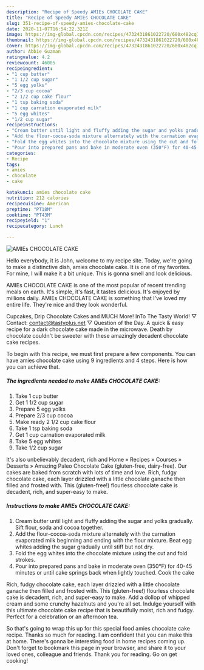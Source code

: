```yaml
---
description: "Recipe of Speedy AMIEs CHOCOLATE CAKE"
title: "Recipe of Speedy AMIEs CHOCOLATE CAKE"
slug: 351-recipe-of-speedy-amies-chocolate-cake
date: 2020-11-07T16:54:22.321Z
image: https://img-global.cpcdn.com/recipes/4732431861022720/680x482cq70/amies-chocolate-cake-recipe-main-photo.jpg
thumbnail: https://img-global.cpcdn.com/recipes/4732431861022720/680x482cq70/amies-chocolate-cake-recipe-main-photo.jpg
cover: https://img-global.cpcdn.com/recipes/4732431861022720/680x482cq70/amies-chocolate-cake-recipe-main-photo.jpg
author: Abbie Guzman
ratingvalue: 4.2
reviewcount: 46005
recipeingredient:
- "1 cup butter"
- "1 1/2 cup sugar"
- "5 egg yolks"
- "2/3 cup cocoa"
- "2 1/2 cup cake flour"
- "1 tsp baking soda"
- "1 cup carnation evaporated milk"
- "5 egg whites"
- "1/2 cup sugar"
recipeinstructions:
- "Cream butter until light and fluffy adding the sugar and yolks gradually. Sift flour, soda and cocoa together."
- "Add the flour-cocoa-soda mixture alternately with the carnation evaporated milk beginning and ending with the flour mixture.  Beat egg whites adding the sugar gradually until stiff but not dry."
- "Fold the egg whites into the chocolate mixture using the cut and fold strokes."
- "Pour into prepared pans and bake in moderate oven (350°F) for 40-45 minutes or until cake springs back when lightly touched.  Cook the cake"
categories:
- Recipe
tags:
- amies
- chocolate
- cake

katakunci: amies chocolate cake 
nutrition: 212 calories
recipecuisine: American
preptime: "PT18M"
cooktime: "PT43M"
recipeyield: "1"
recipecategory: Lunch

---
```



![AMIEs CHOCOLATE CAKE](https://img-global.cpcdn.com/recipes/4732431861022720/680x482cq70/amies-chocolate-cake-recipe-main-photo.jpg)

Hello everybody, it is John, welcome to my recipe site. Today, we're going to make a distinctive dish, amies chocolate cake. It is one of my favorites. For mine, I will make it a bit unique. This is gonna smell and look delicious.

AMIEs CHOCOLATE CAKE is one of the most popular of recent trending meals on earth. It's simple, it's fast, it tastes delicious. It's enjoyed by millions daily. AMIEs CHOCOLATE CAKE is something that I've loved my entire life. They're nice and they look wonderful.

Cupcakes, Drip Chocolate Cakes and MUCH More! InTo The Tasty World! ▽ Contact: contact@tastyplus.net ▽ Question of the Day. A quick &amp; easy recipe for a dark chocolate cake made in the microwave. Death by chocolate couldn&#39;t be sweeter with these amazingly decadent chocolate cake recipes.


To begin with this recipe, we must first prepare a few components. You can have amies chocolate cake using 9 ingredients and 4 steps. Here is how you can achieve that.

<!--inarticleads1-->

##### The ingredients needed to make AMIEs CHOCOLATE CAKE:

1. Take 1 cup butter
1. Get 1 1/2 cup sugar
1. Prepare 5 egg yolks
1. Prepare 2/3 cup cocoa
1. Make ready 2 1/2 cup cake flour
1. Take 1 tsp baking soda
1. Get 1 cup carnation evaporated milk
1. Take 5 egg whites
1. Take 1/2 cup sugar


It&#39;s also unbelievably decadent, rich and Home » Recipes » Courses » Desserts » Amazing Paleo Chocolate Cake (gluten-free, dairy-free). Our cakes are baked from scratch with lots of time and love. Rich, fudgy chocolate cake, each layer drizzled with a little chocolate ganache then filled and frosted with. This (gluten-free!) flourless chocolate cake is decadent, rich, and super-easy to make. 

<!--inarticleads2-->

##### Instructions to make AMIEs CHOCOLATE CAKE:

1. Cream butter until light and fluffy adding the sugar and yolks gradually. Sift flour, soda and cocoa together.
1. Add the flour-cocoa-soda mixture alternately with the carnation evaporated milk beginning and ending with the flour mixture.  Beat egg whites adding the sugar gradually until stiff but not dry.
1. Fold the egg whites into the chocolate mixture using the cut and fold strokes.
1. Pour into prepared pans and bake in moderate oven (350°F) for 40-45 minutes or until cake springs back when lightly touched.  Cook the cake


Rich, fudgy chocolate cake, each layer drizzled with a little chocolate ganache then filled and frosted with. This (gluten-free!) flourless chocolate cake is decadent, rich, and super-easy to make. Add a dollop of whipped cream and some crunchy hazelnuts and you&#39;re all set. Indulge yourself with this ultimate chocolate cake recipe that is beautifully moist, rich and fudgy. Perfect for a celebration or an afternoon tea. 

So that's going to wrap this up for this special food amies chocolate cake recipe. Thanks so much for reading. I am confident that you can make this at home. There's gonna be interesting food in home recipes coming up. Don't forget to bookmark this page in your browser, and share it to your loved ones, colleague and friends. Thank you for reading. Go on get cooking!
